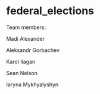 # federal_elections

Team members:

Madi Alexander

Aleksandr Gorbachev

Karol Ilagan

Sean Nelson

Iaryna Mykhyalyshyn 

